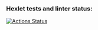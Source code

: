 ### Hexlet tests and linter status:
[![Actions Status](https://github.com/MaksimRosh/php-project-lvl2/workflows/hexlet-check/badge.svg)](https://github.com/MaksimRosh/php-project-lvl2/actions)